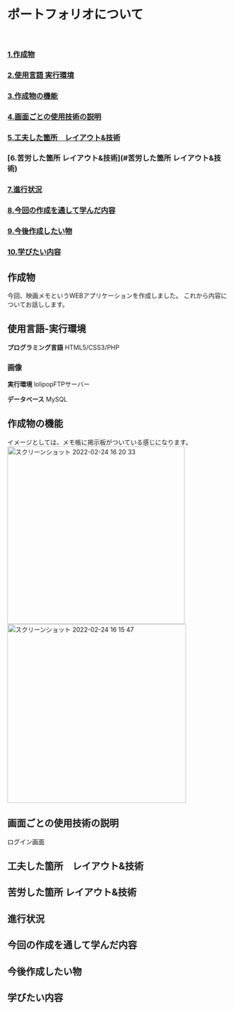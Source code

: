 # ポートフォリオについて
<br>

### [1.作成物](#作成物)
### [2.使用言語 実行環境](#使用言語-実行環境)
### [3.作成物の機能](#作成物の機能)
### [4.画面ごとの使用技術の説明](#画面ごとの使用技術の説明)
### [5.工夫した箇所　レイアウト&技術](#工夫した箇所　レイアウト&技術)
### [6.苦労した箇所 レイアウト&技術](#苦労した箇所 レイアウト&技術)
### [7.進行状況](#進行状況)
### [8.今回の作成を通して学んだ内容](#今回の作成を通して学んだ内容)
### [9.今後作成したい物](#今後作成したい物)
### [10.学びたい内容](#学びたい内容)




## 作成物
今回、映画メモというWEBアプリケーションを作成しました。
これから内容についてお話しします。

## 使用言語-実行環境
**プログラミング言語**
HTML5/CSS3/PHP
### 画像

**実行環境**
lolipopFTPサーバー


**データベース**
MySQL


## 作成物の機能
イメージとしては、メモ帳に掲示板がついている感じになります。<br>
<img width="401" alt="スクリーンショット 2022-02-24 16 20 33" src="https://user-images.githubusercontent.com/83046677/155477120-1d16677b-f5e4-4bfd-8636-7867f3308875.png">
<img width="404" alt="スクリーンショット 2022-02-24 16 15 47" src="https://user-images.githubusercontent.com/83046677/155476505-fcdc169b-3251-4408-95fb-1f8a0dc49128.png">


## 画面ごとの使用技術の説明

ログイン画面



## 工夫した箇所　レイアウト&技術



## 苦労した箇所 レイアウト&技術



## 進行状況



## 今回の作成を通して学んだ内容


## 今後作成したい物


## 学びたい内容
